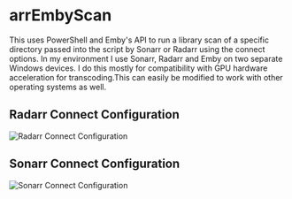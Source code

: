 # arrEmbyScan
This uses PowerShell and Emby's API to run a library scan of a specific directory passed into the script by Sonarr or Radarr using the connect options. In my environment I use Sonarr, Radarr and Emby on two separate Windows devices. I do this mostly for compatibility with GPU hardware acceleration for transcoding.This can easily be modified to work with other operating systems as well.

## Radarr Connect Configuration
![Radarr Connect Configuration](https://i.imgur.com/BrkI2KO.png)

## Sonarr Connect Configuration
![Sonarr Connect Configuration](https://i.imgur.com/hOkaCmb.png)
